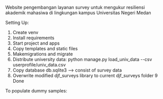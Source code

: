 Website pengembangan layanan survey untuk mengukur resiliensi akademik mahasiwa di lingkungan kampus Universitas Negeri Medan

Setting Up:
1. Create venv
2. Install requirements
3. Start project and apps
4. Copy templates and static files
5. Makemigrations and migrate
6. Distribute university data: 
	python manage.py load_univ_data --csv userprofile/univ_data.csv
7. Copy database db.sqlite3 --> consist of survey data
8. Overwrite modified djf_surveys library to current djf_surveys folder
9  Done

To populate dummy samples:
